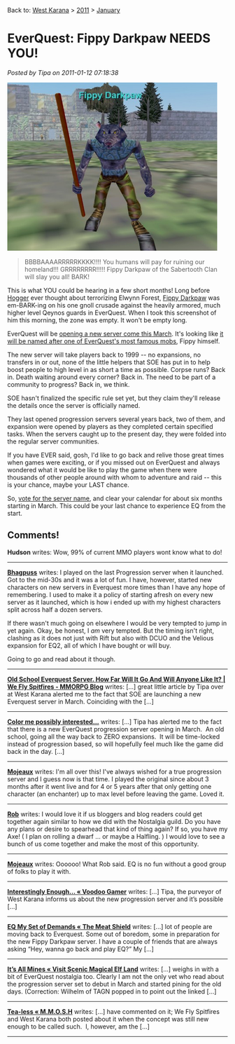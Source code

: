 Back to: [West Karana](/posts/westkarana.md) > [2011](/posts/2011/westkarana.md) > [January](./westkarana.md)
# EverQuest: Fippy Darkpaw NEEDS YOU!

*Posted by Tipa on 2011-01-12 07:18:38*

[![](../../../uploads/2011/01/eqgame-2011-01-12-06-52-29-24-480x384.jpg "I will destroy your lands!")](../../../uploads/2011/01/eqgame-2011-01-12-06-52-29-24.jpg)


> BBBBAAAARRRRRKKKK!!!! You humans will pay for ruining our homeland!!! GRRRRRRRR!!!!! Fippy Darkpaw of the Sabertooth Clan will slay you all! BARK!




This is what YOU could be hearing in a few short months! Long before [Hogger](http://www.wowhead.com/npc=448/hogger) ever thought about terrorizing Elwynn Forest, [Fippy Darkpaw](http://www.fippy.net/eq/fippy.php) was em-BARK-ing on his one gnoll crusade against the heavily armored, much higher level Qeynos guards in EverQuest. When I took this screenshot of him this morning, the zone was empty. It won't be empty long.

EverQuest will be [opening a new server come this March](http://eqplayers.station.sony.com/news_article.vm?id=52135). It's looking like [it will be named after one of EverQuest's most famous mobs](http://forums.station.sony.com/eq/posts/list.m?topic_id=172490), Fippy himself.

The new server will take players back to 1999 -- no expansions, no transfers in or out, none of the little helpers that SOE has put in to help boost people to high level in as short a time as possible. Corpse runs? Back in. Death waiting around every corner? Back in. The need to be part of a community to progress? Back in, we think.

SOE hasn't finalized the specific rule set yet, but they claim they'll release the details once the server is officially named.

They last opened progression servers several years back, two of them, and expansion were opened by players as they completed certain specified tasks. When the servers caught up to the present day, they were folded into the regular server communities.

If you have EVER said, gosh, I'd like to go back and relive those great times when games were exciting, or if you missed out on EverQuest and always wondered what it would be like to play the game when there were thousands of other people around with whom to adventure and raid -- this is your chance, maybe your LAST chance.

So, [vote for the server name](http://forums.station.sony.com/eq/posts/list.m?topic_id=172490), and clear your calendar for about six months starting in March. This could be your last chance to experience EQ from the start.

## Comments!

**Hudson** writes: Wow, 99% of current MMO players wont know what to do!

---

**[Bhagpuss](http://Yourwebsite)** writes: I played on the last Progression server when it launched. Got to the mid-30s and it was a lot of fun. I have, however, started new characters on new servers in Everquest more times than I have any hope of remembering. I used to make it a policy of starting afresh on every new server as it launched, which is how i ended up with my highest characters split across half a dozen servers.

If there wasn't much going on elsewhere I would be very tempted to jump in yet again. Okay, be honest, I *am* very tempted. But the timing isn't right, clashing as it does not just with Rift but also with DCUO and the Velious expansion for EQ2, all of which I have bought or will buy.

Going to go and read about it though.

---

**[Old School Everquest Server. How Far Will It Go And Will Anyone Like It? | We Fly Spitfires - MMORPG Blog](http://blog.weflyspitfires.com/2011/01/12/old-school-everquest-server-how-far-will-it-go-and-will-anyone-like-it/)** writes: [...] great little article by Tipa over at West Karana alerted me to the fact that SOE are launching a new Everquest server in March. Coinciding with the [...]

---

**[Color me possibly interested&#8230;](http://www.cuppycake.org/?p=1358)** writes: [...] Tipa has alerted me to the fact that there is a new EverQuest progression server opening in March.  An old school, going all the way back to ZERO expansions.  It will be time-locked instead of progression based, so will hopefully feel much like the game did back in the day. [...]

---

**[Mojeaux](http://voodoogamer.wordpress.com/)** writes: I'm all over this! I've always wished for a true progression server and I guess now is that time. I played the original since about 3 months after it went live and for 4 or 5 years after that only getting one character (an enchanter) up to max level before leaving the game. Loved it.

---

**[Rob](http://www.lostaneighth.com)** writes: I would love it if us bloggers and blog readers could get together again similar to how we did with the Nostalgia guild. Do you have any plans or desire to spearhead that kind of thing again? If so, you have my Axe! ( I plan on rolling a dwarf ... or maybe a Halfling. ) I would love to see a bunch of us come together and make the most of this opportunity.

---

**[Mojeaux](http://voodoogamer.wordpress.com/)** writes: Oooooo! What Rob said. EQ is no fun without a good group of folks to play it with.

---

**[Interestingly Enough&#8230; &laquo; Voodoo Gamer](http://voodoogamer.wordpress.com/2011/01/14/interestingly-enough/)** writes: [...] Tipa, the purveyor of West Karana informs us about the new progression server and it’s possible [...]

---

**[EQ My Set of Demands &laquo; The Meat Shield](http://themeatshield.wordpress.com/2011/01/21/eq-my-set-of-demands/)** writes: [...] lot of people are moving back to Everquest. Some out of boredom, some in preparation for the new Fippy Darkpaw server. I have a couple of friends that are always asking “Hey, wanna go back and play EQ?” My [...]

---

**[It&#8217;s All Mines &laquo; Visit Scenic Magical Elf Land](http://magicalelfland.wordpress.com/2011/01/26/its-all-mines/)** writes: [...] weighs in with a bit of EverQuest nostalgia too. Clearly I am not the only vet who read about the progression server set to debut in March and started pining for the old days. (Correction: Wilhelm of TAGN popped in to point out the linked [...]

---

**[Tea-less &laquo; M.M.O.S.H](http://mmosh.wordpress.com/2011/02/11/tea-less/)** writes: [...] have commented on it; We Fly Spitfires and West Karana both posted about it when the concept was still new enough to be called such.  I, however, am the [...]

---

